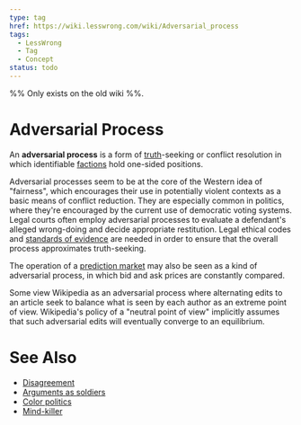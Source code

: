 ```yaml
---
type: tag
href: https://wiki.lesswrong.com/wiki/Adversarial_process
tags:
  - LessWrong
  - Tag
  - Concept
status: todo
---
```


%% Only exists on the old wiki %%.

# Adversarial Process

An **adversarial process** is a form of [truth](https://wiki.lesswrong.com/wiki/Truth "Truth")-seeking or conflict resolution in which identifiable [factions](https://wiki.lesswrong.com/wiki/Faction "Faction") hold one-sided positions.

Adversarial processes seem to be at the core of the Western idea of "fairness", which encourages their use in potentially violent contexts as a basic means of conflict reduction. They are especially common in politics, where they're encouraged by the current use of democratic voting systems. Legal courts often employ adversarial processes to evaluate a defendant's alleged wrong-doing and decide appropriate restitution. Legal ethical codes and [standards of evidence](https://wiki.lesswrong.com/wiki/Standard_of_evidence "Standard of evidence") are needed in order to ensure that the overall process approximates truth-seeking.

The operation of a [prediction market](https://wiki.lesswrong.com/wiki/Prediction_market "Prediction market") may also be seen as a kind of adversarial process, in which bid and ask prices are constantly compared.

Some view Wikipedia as an adversarial process where alternating edits to an article seek to balance what is seen by each author as an extreme point of view. Wikipedia's policy of a "neutral point of view" implicitly assumes that such adversarial edits will eventually converge to an equilibrium.

# See Also

- [Disagreement](https://wiki.lesswrong.com/wiki/Disagreement "Disagreement")
- [Arguments as soldiers](https://wiki.lesswrong.com/wiki/Arguments_as_soldiers "Arguments as soldiers")
- [Color politics](https://wiki.lesswrong.com/wiki/Color_politics "Color politics")
- [Mind-killer](https://wiki.lesswrong.com/wiki/Mind-killer "Mind-killer")
